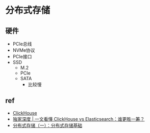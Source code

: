 

# 分布式存储


## 硬件
+ PCIe总线
+ NVMe协议
+ PCIe接口 
+ SSD
    + M.2
    + PCIe
    + SATA
        + 比较慢

## ref
+ [ClickHouse](https://clickhouse.com/docs/zh/)
+ [独家深度 | 一文看懂 ClickHouse vs Elasticsearch：谁更胜一筹？](https://segmentfault.com/a/1190000039919389)
+ [分布式存储（一）：分布式存储基础](https://zhuanlan.zhihu.com/p/686693198)